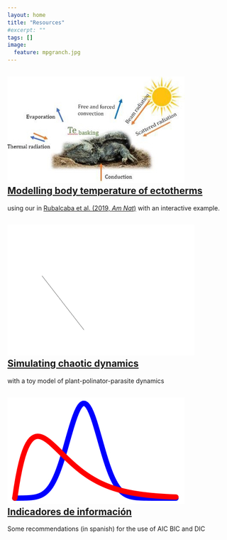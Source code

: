 ```yaml
---
layout: home
title: "Resources"
#excerpt: ""
tags: []
image:
  feature: mpgranch.jpg
---
```

<div class="archive-wrap">
  <dive class="page-content">
    <div class="titles">
      <div class="tile">
        <h2 class="post-title"> <a href="/posts/temperature_distributions"> 
        <img src="/images/posts/bodytemp.jpg"/>
        Modelling body temperature of ectotherms </a></h2>
        using our in <a href = "https://www.amnat.org/an/newpapers/MayRubalcaba.html" target="_blank">       Rubalcaba et al. (2019, <i>Am Nat</i>)</a> with an interactive example.
      </div>
      <div class="tile">
        <h2 class="post-title"><a href="/posts/">
        <img src="/images/posts/atractor.gif"/>
        Simulating chaotic dynamics </a></h2>
        <p class="post-excerpt"> with a toy model of plant-polinator-parasite dynamics </p>
      </div>
      <div class="tile">
        <h2 class="post-title"><a href="/posts/information_criterion">
        <img src="/images/posts/Bayes_icon.jpg"/>
        Indicadores de información </a></h2>
        <p class="post-excerpt">Some recommendations (in spanish) for the use of AIC BIC and DIC </p>
      </div>
    </div>
  </div>
</div>

